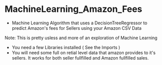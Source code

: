 # MachineLearning_Amazon_Fees
- Machine Learning Algorithm that uses a DecisionTreeRegressor to predict Amazon's fees for Sellers using your Amazon CSV Data

Note: This is pretty usless and more of an exploration of Machine Learning
- You need a few Libraries installed ( See the Imports )
- You will need some full on retial level data that amazon provides to it's sellers. It works for both seller fullfilled and Amazon fullfilled sales.